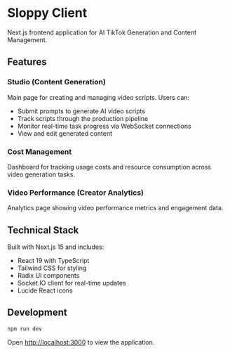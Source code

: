 # Sloppy Client

Next.js frontend application for AI TikTok Generation and Content Management.

## Features

### Studio (Content Generation)
Main page for creating and managing video scripts. Users can:
- Submit prompts to generate AI video scripts
- Track scripts through the production pipeline
- Monitor real-time task progress via WebSocket connections
- View and edit generated content

### Cost Management
Dashboard for tracking usage costs and resource consumption across video generation tasks.

### Video Performance (Creator Analytics)
Analytics page showing video performance metrics and engagement data.

## Technical Stack

Built with Next.js 15 and includes:
- React 19 with TypeScript
- Tailwind CSS for styling
- Radix UI components
- Socket.IO client for real-time updates
- Lucide React icons

## Development

```bash
npm run dev
```

Open [http://localhost:3000](http://localhost:3000) to view the application.
